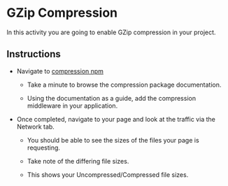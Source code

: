 # GZip Compression

In this activity you are going to enable GZip compression in your project.

## Instructions

* Navigate to [compression npm](https://www.npmjs.com/package/compression)

  * Take a minute to browse the compression package documentation.

  * Using the documentation as a guide, add the compression middleware in your application.

* Once completed, navigate to your page and look at the traffic via the Network tab.

  * You should be able to see the sizes of the files your page is requesting.

  * Take note of the differing file sizes.

  * This shows your Uncompressed/Compressed file sizes.

